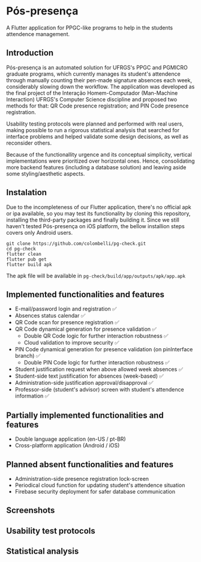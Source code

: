 # Pós-presença

 A Flutter application for PPGC-like programs to help in the students attendence management. 

Introduction
------------
Pós-presença is an automated solution for UFRGS's PPGC and PGMICRO graduate programs, which currently manages its student's attendence through manually counting their pen-made signature absences each week, considerably slowing down the workflow. The application was developed as the final project of the Interação Homem-Computador (Man-Machine Interaction) UFRGS's Computer Science discipline and proposed two methods for that: QR Code presence registration; and PIN Code presence registration. 

Usability testing protocols were planned and performed with real users, making possible to run a rigorous statistical analysis that searched for interface problems and helped validate some design decisions, as well as reconsider others. 

Because of the functionallity urgence and its conceptual simplicity, vertical implementations were prioritized over horizontal ones. Hence, consolidating more backend features (including a database solution) and leaving aside some styling/aesthetic aspects. 

Instalation
------------
Due to the incompleteness of our Flutter application, there's no official apk or ipa available, so you may test its functionality by cloning this repository, installing the third-party packages and finally building it. Since we still haven't tested Pós-presença on iOS platform, the bellow installion steps covers only Android users.

    git clone https://github.com/colombelli/pg-check.git
    cd pg-check
    flutter clean
    flutter pub get
    flutter build apk
    
The apk file will be available in ``pg-check/build/app/outputs/apk/app.apk``
    
Implemented functionalities and features
------------
* E-mail/password login and registration :white_check_mark:
* Absences status calendar :white_check_mark:
* QR Code scan for presence registration :white_check_mark:
* QR Code dynamical generation for presence validation :white_check_mark:
  * Double QR Code logic for further interaction robustness :white_check_mark:
  * Cloud validation to improve security :white_check_mark:
* PIN Code dynamical generation for presence validation (on pinInterface branch) :white_check_mark:
  * Double PIN Code logic for further interaction robustness :white_check_mark:
* Student justification request when above allowed week absences :white_check_mark:
* Student-side text justification for absences (week-based) :white_check_mark:
* Administration-side justification approval/disapproval :white_check_mark:
* Professor-side (student's advisor) screen with student's attendence information :white_check_mark:

Partially implemented functionalities and features
------------
* Double language application (en-US / pt-BR)
* Cross-platform application (Android / iOS)

Planned absent functionalities and features
------------
* Administration-side presence registration lock-screen
* Periodical cloud function for updating student's attendence situation
* Firebase security deployment for safer database communication

Screenshots
------------

Usability test protocols
------------

Statistical analysis
------------
